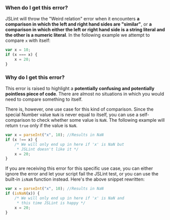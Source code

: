 <!---
{
    "titles": [
        "Weird relation"
    ],
    "tools": [
        "jslint"
    ],
    "tags": [
        "comparison"
    ],
    "contributors": [
        "jallardice"
    ],
    "slugs": [
        "weird-relation"
    ]
}
-->

### When do I get this error?

JSLint will throw the "Weird relation" error when it encounters **a comparison in which the left and right hand sides
are "similar"**, or **a comparison in which either the left or right hand side is a string literal and the other is a
numeric literal**. In the following example we attempt to compare `x` with itself:

```javascript
var x = 10;
if (x === x) {
    x = 20;
}
```

### Why do I get this error?

This error is raised to highlight a **potentially confusing and potentially pointless piece of code**. There are almost
no situations in which you would need to compare something to itself.

There is, however, one use case for this kind of comparison. Since the special Number value `NaN` is never equal to
itself, you can use a self-comparison to check whether some value is `NaN`. The following example will return `true`
only if the value is `NaN`.

```javascript
var x = parseInt("x", 10); //Results in NaN
if (x !== x) {
    /* We will only end up in here if 'x' is NaN but
     * JSLint doesn't like it */
    x = 20;
}
```

If you are receiving this error for this specific use case, you can either ignore the error and let your script fail the
JSLint test, or you can use the built-in `isNaN` function instead. Here's the above snippet rewritten:

```javascript
var x = parseInt("x", 10); //Results in NaN
if (isNaN(x)) {
    /* We will only end up in here if 'x' is NaN and
     * this time JSLint is happy */
    x = 20;
}
```
